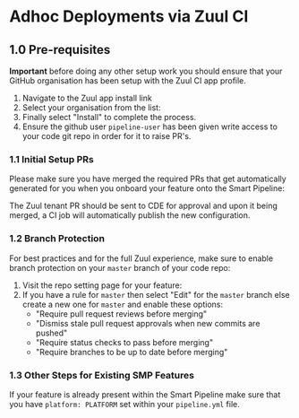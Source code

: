 # Adhoc Deployments via Zuul CI

## 1.0 Pre-requisites

**Important** before doing any other setup work you should ensure that your GitHub organisation has been setup with the Zuul CI app profile.

1. Navigate to the Zuul app install link 
2. Select your organisation from the list:
3. Finally select "Install" to complete the process.
4. Ensure the github user `pipeline-user` has been given write access to your code git repo in order for it to raise PR's.

### 1.1 Initial Setup PRs

Please make sure you have merged the required PRs that get automatically generated for you when you onboard your feature onto the Smart Pipeline:

The Zuul tenant PR should be sent to CDE for approval and upon it being merged, a CI job will automatically publish the new configuration.


### 1.2 Branch Protection

For best practices and for the full Zuul experience, make sure to enable branch protection on your `master` branch of your code repo:

1. Visit the repo setting page for your feature:
2. If you have a rule for `master` then select "Edit" for the `master` branch else create a new one for `master` and enable these options:
   - "Require pull request reviews before merging"
   - "Dismiss stale pull request approvals when new commits are pushed"
   - "Require status checks to pass before merging"
   - "Require branches to be up to date before merging"

### 1.3 Other Steps for Existing SMP Features

If your feature is already present within the Smart Pipeline make sure that you have `platform: PLATFORM` set within your `pipeline.yml` file.